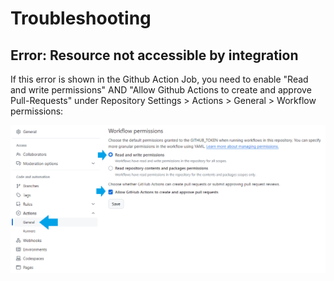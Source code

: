 # Troubleshooting

## Error: Resource not accessible by integration

If this error is shown in the Github Action Job, you need to enable "Read and write permissions" AND "Allow Github Actions to create and approve Pull-Requests" under Repository Settings > Actions > General > Workflow permissions:

![](images/install/img4a.png)

